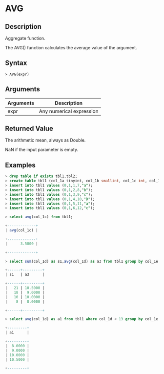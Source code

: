 # **AVG**

## **Description**

Aggregate function.

The AVG() function calculates the average value of the argument.

## **Syntax**

```
> AVG(expr)
```

## **Arguments**

|  Arguments   | Description  |
|  ----  | ----  |
| expr  | Any numerical expression |

## **Returned Value**

The arithmetic mean, always as Double.

NaN if the input parameter is empty.

## **Examples**

```sql
> drop table if exists tbl1,tbl2;
> create table tbl1 (col_1a tinyint, col_1b smallint, col_1c int, col_1d bigint, col_1e char(10) not null);
> insert into tbl1 values (0,1,1,7,"a");
> insert into tbl1 values (0,1,2,8,"b");
> insert into tbl1 values (0,1,3,9,"c");
> insert into tbl1 values (0,1,4,10,"D");
> insert into tbl1 values (0,1,5,11,"a");
> insert into tbl1 values (0,1,6,12,"c");

> select avg(col_1c) from tbl1;

+-------------+
| avg(col_1c) |

+-------------+
|      3.5000 |

+-------------+

> select sum(col_1d) as s1,avg(col_1d) as a3 from tbl1 group by col_1e order by s1 desc;

+------+---------+
| s1   | a3      |

+------+---------+
|   21 | 10.5000 |
|   18 |  9.0000 |
|   10 | 10.0000 |
|    8 |  8.0000 |

+------+---------+

> select avg(col_1d) as a1 from tbl1 where col_1d < 13 group by col_1e order by a1;

+---------+
| a1      |

+---------+
|  8.0000 |
|  9.0000 |
| 10.0000 |
| 10.5000 |

+---------+
```
